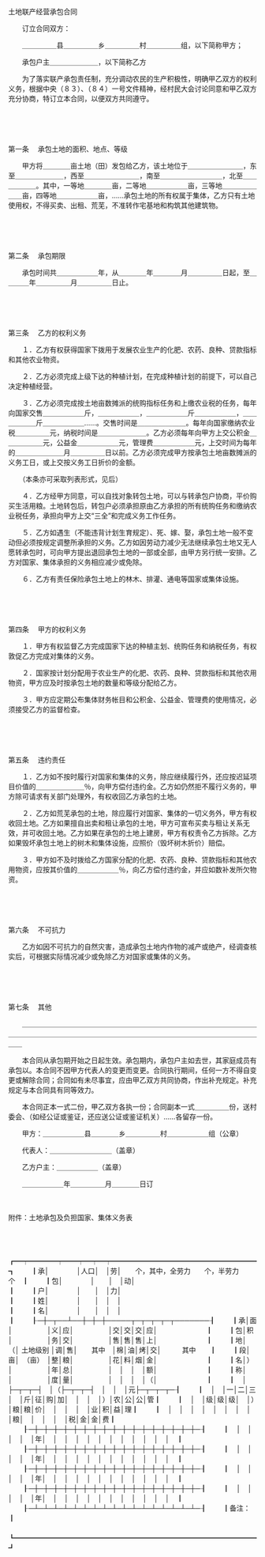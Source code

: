



土地联产经营承包合同



 

　　订立合同双方：

　　＿＿＿＿＿县＿＿＿＿＿乡＿＿＿＿＿村＿＿＿＿＿组，以下简称甲方；

　　承包户主＿＿＿＿＿＿＿，以下简称乙方

　　为了落实联产承包责任制，充分调动农民的生产积极性，明确甲乙双方的权利义务，根据中央（８３）、（８４）一号文件精神，经村民大会讨论同意和甲乙双方充分协商，特订立本合同，以便双方共同遵守。

　　

　　

第一条
　承包土地的面积、地点、等级

　　甲方将＿＿＿＿亩土地（田）发包给乙方，该土地位于＿＿＿＿＿＿＿＿，东至＿＿＿＿＿＿＿，西至＿＿＿＿＿＿＿＿，南至＿＿＿＿＿＿＿＿＿，北至＿＿＿＿＿＿。其中，一等地＿＿＿＿亩，二等地＿＿＿＿＿＿亩，三等地＿＿＿＿＿＿＿亩，四等地＿＿＿＿＿＿亩，……承包土地的所有权属于集体，乙方只有土地使用权，不得买卖、出租、荒芜，不准转作宅基地和构筑其他建筑物。

　　

　　

第二条
　承包期限

　　承包时间共＿＿＿＿＿＿年，从＿＿＿＿年＿＿＿＿月＿＿＿＿＿日起，至＿＿＿＿年＿＿＿＿＿月＿＿＿＿＿日止。

　　

　　

第三条
　乙方的权利义务

　　１．乙方有权获得国家下拨用于发展农业生产的化肥、农药、良种、贷款指标和其他农业物资。

　　２．乙方必须完成上级下达的种植计划，在完成种植计划的前提下，可以自己决定种植经营。

　　３．乙方必须完成按土地亩数摊派的统购指标任务和上缴农业税的任务，每年向国家交售＿＿＿＿＿＿斤，＿＿＿＿＿＿，＿＿＿＿＿＿斤＿＿＿＿＿＿，＿＿＿＿＿＿斤＿＿＿＿＿＿……。交售时间是＿＿＿＿＿＿＿。每年向国家缴纳农业税＿＿＿＿＿元，纳税时间是＿＿＿＿＿＿＿。乙方必须每年向甲方上交公积金＿＿＿＿＿＿元，公益金＿＿＿＿＿＿元，管理费＿＿＿＿＿＿元，上交时间为每年的＿＿＿＿＿＿＿月＿＿＿＿＿日以前。乙方必须完成甲方按承包土地亩数摊派的义务工日，或上交按义务工日折价的金额。

　　（本条亦可采取列表形式，见后）

　　４．乙方经甲方同意，可以自找对象转包土地，可以与转承包户协商，平价购买生活用粮。土地转包后，转包户必须承担原由乙方承担的所有统购任务和缴纳农业税任务，承担向甲方上交“三全”和完成义务工作任务。

　　５．乙方如遇生（不能违背计划生育规定）、死、嫁、娶，承包土地一般不变动但必须按规定调整所承担的义务。乙方如因劳动力减少无法继续承包土地又无人愿转承包时，可向甲方提出退回承包土地的一部或全部，由甲方另行统一安排。乙方对国家、集体承担的义务相应减少或免除。

　　６．乙方有责任保险承包土地上的林木、排灌、通电等国家或集体设施。

　　

　　

第四条
　甲方的权利义务

　　１．甲方有权监督乙方完成国家下达的种植主划、统购任务和纳税任务，有权敦促乙方完成对集体的义务。

　　２．国家按计划分配用于农业生产的化肥、农药、良种、贷款指标和其他农用物资，甲方应及时按承包土地的数量和等级分配给乙方。

　　３．甲方应定期公布集体财务帐目和公积金、公益金、管理费的使用情况，必须接受乙方的监督检查。

　　

　　

第五条
　违约责任

　　１．乙方如不按时履行对国家和集体的义务，除应继续履行外，还应按迟延项目价值的＿＿＿＿＿＿＿％，向甲方偿付违约金。乙方如仍然拒不履行义务的，甲方除可请求有关部门处理外，有权收回乙方承包的土地。

　　２．乙方如荒芜承包的土地，除应履行对国家、集体的一切义务外，甲方有权收回土地。乙方如果擅自出卖和租让承包的土地，甲方可宣布买卖与租让关系无效，并可收回土地。乙方如果在承包的土地上建房，甲方有权责令乙方拆除。乙方如果毁坏承包土地上的树木和集体设施，应照价（毁坏树木折价）赔偿。

　　３．甲方如不及时拨给乙方国家分配的化肥、农药、良种、贷款指标和其他农用物资，应按其价值的＿＿＿＿＿＿％，向乙方偿付违约金，并应如数补发所欠物资。

　　

　　

第六条
　不可抗力

　　乙方如因不可抗力的自然灾害，造成承包土地内作物的减产或绝产，经调查核实后，可根据实际情况减少或免除乙方对国家或集体的义务。

　　

　　

第七条
　其他

　　＿＿＿＿＿＿＿＿＿＿＿＿＿＿＿＿＿＿＿＿＿＿＿＿＿＿＿＿＿＿＿＿＿＿＿＿＿＿＿＿＿＿＿＿＿＿＿＿＿＿＿＿＿＿＿＿＿＿＿＿＿＿＿＿＿＿＿＿＿＿＿＿

　　本合同从承包期开始之日起生效。承包期内，承包户主如去世，其家庭成员有承包以。本合同不因甲方代表人的变更而变更。合同执行期间，任何一方不得自变更或解除合同；合同如有未尽事宜，应由甲乙双方共同协商，作出补充规定。补充规定与本合同具有同等效力。

　　本合同正本一式二份，甲乙双方各执一份；合同副本一式＿＿＿＿＿份，送村委会、（如经公证或鉴证，还应送公证或鉴证机关）……各留存一份。　　

　　甲方：＿＿＿＿＿＿县＿＿＿＿乡＿＿＿＿＿村＿＿＿＿＿＿组（公章）

　　代表人：＿＿＿＿＿＿＿＿＿（盖章）　　

　　乙方户主：＿＿＿＿＿＿（盖章）

　　＿＿＿＿＿＿年＿＿＿＿＿月＿＿＿＿日订

　　


 附件：土地承包及负担国家、集体义务表



　　


　　┏━┯━━━━┯━━┯━┯━┯━━━━━━━━━━━━━━━━━━━━━┓
　　┃承│　　　　│人口│　│劳│　　个，其中，全劳力　　个，半劳力　　个　┃
　　┃包│　　　　│　　│　│动│　　　　　　　　　　　　　　　　　　　　　┃
　　┃户│　　　　│　　│　│力│　　　　　　　　　　　　　　　　　　　　　┃
　　┃姓│　　　　│　　│　│　│　　　　　　　　　　　　　　　　　　　　　┃
　　┃名│　　　　│　　│　│　│　　　　　　　　　　　　　　　　　　　　　┃
　　┠─┼─┬──┴──┼─┼─┼─────┬─┬─┬─┬─┬───────┨
　　┃承│面│　　　　　│义│应│　　　　　│交│交│交│应│　　　　　　　┃
　　┃包│积│　　　　　│务│交│　　　　　│售│售│售│上│　　　　　　　┃
　　┃地│（│ 土地级别 │调│售│　　其中　│棉│油│烤│交│　　　其中　　┃
　　┃段│亩│　（亩）　│整│粮│　　　　　│花│料│烟│金│　　　　　　　┃
　　┃名│）│　　　　　│年│总│　　　　　│　│　│　│额│　　　　　　　┃
　　┃称│　│　　　　　│度│量│　　　　　│　│　│　│（│　　　　　　　┃
　　┃　│　├─┬─┬─┤　│（├─┬─┬─┤　│　│　│元├─┬─┬─┬─┨
　　┃　│　│一│二│三│　│斤│征│购│加│　│　│　│）│农│公│公│管┃
　　┃　│　│级│级│级│　│）│粮│粮│价│　│　│　│　│业│积│益│理┃
　　┃　│　│　│　│　│　│　│　│　│粮│　│　│　│　│税│金│金│费┃
　　┠─┼─┼─┼─┼─┼─┼─┼─┼─┼─┼─┼─┼─┼─┼─┼─┼─┼─┨
　　┃　│　│　│　│　│年│　│　│　│　│　│　│　│　│　│　│　│　┃
　　┠─┼─┼─┼─┼─┼─┼─┼─┼─┼─┼─┼─┼─┼─┼─┼─┼─┼─┨
　　┃　│　│　│　│　│年│　│　│　│　│　│　│　│　│　│　│　│　┃
　　┠─┼─┼─┼─┼─┼─┼─┼─┼─┼─┼─┼─┼─┼─┼─┼─┼─┼─┨
　　┃　│　│　│　│　│年│　│　│　│　│　│　│　│　│　│　│　│　┃
　　┠─┼─┼─┼─┼─┼─┼─┼─┼─┼─┼─┼─┼─┼─┼─┼─┼─┼─┨
　　┃　│　│　│　│　│年│　│　│　│　│　│　│　│　│　│　│　│　┃
　　┠─┴─┴─┴─┴─┴─┴─┴─┴─┴─┴─┴─┴─┴─┴─┴─┴─┴─┨
　　┃备注：　　　　　　　　　　　　　　　　　　　　　　　　　　　　　　　　┃
　　┗━━━━━━━━━━━━━━━━━━━━━━━━━━━━━━━━━━━┛
　　

